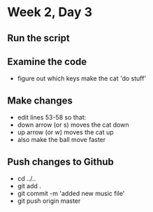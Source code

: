 # Week 2, Day 3

## Run the script

## Examine the code
 * figure out which keys make the cat 'do stuff'

## Make changes
 * edit lines 53-58 so that:
 * down arrow (or s) moves the cat down 
 * up arrow (or w) moves the cat up
 * also make the ball move faster

## Push changes to Github
 * cd ../..
 * git add .
 * git commit -m 'added new music file'
 * git push origin master
